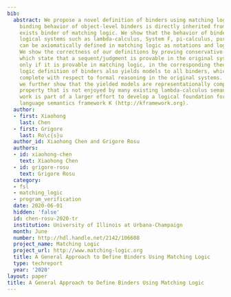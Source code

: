 ```yaml
---
bib:
  abstract: We propose a novel definition of binders using matching logic, where the
    binding behavior of object-level binders is directly inherited from the built-in
    exists binder of matching logic. We show that the behavior of binders in various
    logical systems such as lambda-calculus, System F, pi-calculus, pure type systems,
    can be axiomatically defined in matching logic as notations and logical theories.
    We show the correctness of our definitions by proving conservative extension theorems,
    which state that a sequent/judgment is provable in the original system if and
    only if it is provable in matching logic, in the corresponding theory. Our matching
    logic definition of binders also yields models to all binders, which are deductively
    complete with respect to formal reasoning in the original systems. For lambda-calculus,
    we further show that the yielded models are representationally complete, a desired
    property that is not enjoyed by many existing lambda-calculus semantics. This
    work is part of a larger effort to develop a logical foundation for the programming
    language semantics framework K (http://kframework.org).
  author:
  - first: Xiaohong
    last: Chen
  - first: Grigore
    last: Ro\c{s}u
  author_id: Xiaohong Chen and Grigore Rosu
  authors:
  - id: xiaohong-chen
    text: Xiaohong Chen
  - id: grigore-rosu
    text: Grigore Rosu
  category:
  - fsl
  - matching_logic
  - program_verification
  date: 2020-06-01
  hidden: 'false'
  id: chen-rosu-2020-tr
  institution: University of Illinois at Urbana-Champaign
  month: June
  number: http://hdl.handle.net/2142/106608
  project_name: Matching Logic
  project_url: http://www.matching-logic.org
  title: A General Approach to Define Binders Using Matching Logic
  type: techreport
  year: '2020'
layout: paper
title: A General Approach to Define Binders Using Matching Logic
---
```

